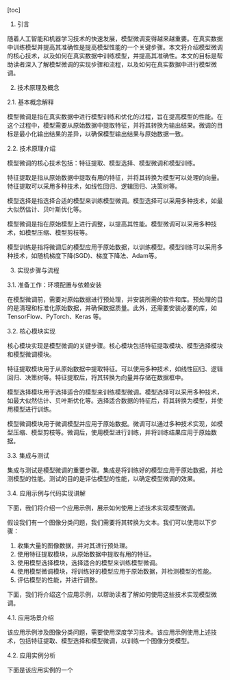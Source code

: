 
[toc]                    
                
                
1. 引言

随着人工智能和机器学习技术的快速发展，模型微调变得越来越重要。在真实数据中训练模型并提高其准确性是提高模型性能的一个关键步骤。本文将介绍模型微调的核心技术，以及如何在真实数据中训练模型，并提高其准确性。本文的目标是帮助读者深入了解模型微调的实现步骤和流程，以及如何在真实数据中进行模型微调。

2. 技术原理及概念

2.1. 基本概念解释

模型微调是指在真实数据中进行模型训练和优化的过程，旨在提高模型的性能。在这个过程中，模型需要从原始数据中提取特征，并将其转换为输出结果。微调的目标是最小化输出结果的差异，以确保模型输出结果与原始数据一致。

2.2. 技术原理介绍

模型微调的核心技术包括：特征提取、模型选择、模型微调和模型训练。

特征提取是指从原始数据中提取有用的特征，并将其转换为模型可以处理的向量。特征提取可以采用多种技术，如线性回归、逻辑回归、决策树等。

模型选择是指选择合适的模型来训练模型微调。模型选择可以采用多种技术，如最大似然估计、贝叶斯优化等。

模型微调是指在原始模型上进行调整，以提高其性能。模型微调可以采用多种技术，如模型压缩、模型剪枝等。

模型训练是指将微调后的模型应用于原始数据，以训练模型。模型训练可以采用多种技术，如随机梯度下降(SGD)、梯度下降法、Adam等。

3. 实现步骤与流程

3.1. 准备工作：环境配置与依赖安装

在模型微调前，需要对原始数据进行预处理，并安装所需的软件和库。预处理的目的是清理和标准化原始数据，并确保数据质量。此外，还需要安装必要的库，如 TensorFlow、PyTorch、Keras 等。

3.2. 核心模块实现

核心模块实现是模型微调的关键步骤。核心模块包括特征提取模块、模型选择模块和模型微调模块。

特征提取模块用于从原始数据中提取特征。可以使用多种技术，如线性回归、逻辑回归、决策树等。特征提取后，将其转换为向量并存储在数据框中。

模型选择模块用于选择适合的模型来训练模型微调。模型选择可以采用多种技术，如最大似然估计、贝叶斯优化等。选择适合数据的特征后，将其转换为模型，并使用模型进行训练。

模型微调模块用于微调模型并应用于原始数据。微调可以通过多种技术实现，如模型压缩、模型剪枝等。微调后，使用模型进行训练，并将训练结果应用于原始数据。

3.3. 集成与测试

集成与测试是模型微调的重要步骤。集成是将训练好的模型应用于原始数据，并检测模型的性能。测试的目的是评估模型的性能，以确定模型微调的效果。

3.4. 应用示例与代码实现讲解

下面，我们将介绍一个应用示例，展示如何使用上述技术实现模型微调。

假设我们有一个图像分类问题，我们需要将其转换为文本。我们可以使用以下步骤：

1. 收集大量的图像数据，并对其进行预处理。
2. 使用特征提取模块，从原始数据中提取有用的特征。
3. 使用模型选择模块，选择适合的模型来训练模型微调。
4. 使用模型微调模块，将训练好的模型应用于原始数据，并检测模型的性能。
5. 评估模型的性能，并进行调整。

下面，我们将介绍这个应用示例，以帮助读者了解如何使用这些技术实现模型微调。

4.1. 应用场景介绍

该应用示例涉及图像分类问题，需要使用深度学习技术。该应用示例使用上述技术，包括特征提取、模型选择和模型微调，以训练一个图像分类模型。

4.2. 应用实例分析

下面是该应用实例的一个

